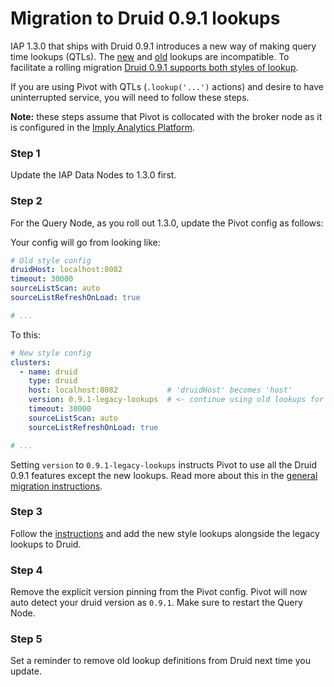 # Migration to Druid 0.9.1 lookups

IAP 1.3.0 that ships with Druid 0.9.1 introduces a new way of making query time lookups (QTLs).
The [new](http://druid.io/docs/0.9.1/development/extensions-core/lookups-cached-global.html) and [old](http://druid.io/docs/0.9.1/development/extensions-core/namespaced-lookup.html) lookups are incompatible.
To facilitate a rolling migration [Druid 0.9.1 supports both styles of lookup](https://github.com/druid-io/druid/issues/2999).

If you are using Pivot with QTLs (`.lookup('...')` actions) and desire to have uninterrupted service,
you will need to follow these steps.

**Note:** these steps assume that Pivot is collocated with the broker node as it is configured in the [Imply Analytics Platform](http://imply.io/download).

### Step 1

Update the IAP Data Nodes to 1.3.0 first.

### Step 2

For the Query Node, as you roll out 1.3.0, update the Pivot config as follows:

Your config will go from looking like:

```yaml
# Old style config
druidHost: localhost:8082
timeout: 30000
sourceListScan: auto
sourceListRefreshOnLoad: true

# ...
```

To this:

```yaml
# New style config
clusters:
  - name: druid
    type: druid
    host: localhost:8082           # 'druidHost' becomes 'host'
    version: 0.9.1-legacy-lookups  # <- continue using old lookups for now
    timeout: 30000
    sourceListScan: auto
    sourceListRefreshOnLoad: true

# ...
```

Setting `version` to `0.9.1-legacy-lookups` instructs Pivot to use all the Druid 0.9.1 features except the new lookups.
Read more about this in the [general migration instructions](./pivot-0.9.x-migration.md).

### Step 3

Follow the [instructions](http://druid.io/docs/0.9.1/development/extensions-core/namespaced-lookup.html#transitioning-to-lookups-cached-global) and add the new style lookups alongside the legacy lookups to Druid.

### Step 4

Remove the explicit version pinning from the Pivot config.
Pivot will now auto detect your druid version as `0.9.1`.
Make sure to restart the Query Node.

### Step 5

Set a reminder to remove old lookup definitions from Druid next time you update.

